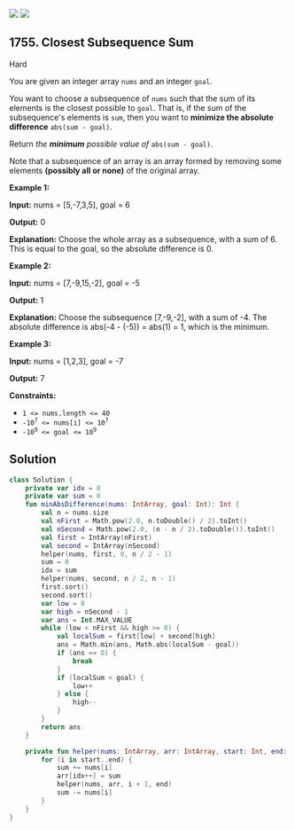 [![](https://img.shields.io/github/stars/javadev/LeetCode-in-Kotlin?label=Stars&style=flat-square)](https://github.com/javadev/LeetCode-in-Kotlin)
[![](https://img.shields.io/github/forks/javadev/LeetCode-in-Kotlin?label=Fork%20me%20on%20GitHub%20&style=flat-square)](https://github.com/javadev/LeetCode-in-Kotlin/fork)

## 1755\. Closest Subsequence Sum

Hard

You are given an integer array `nums` and an integer `goal`.

You want to choose a subsequence of `nums` such that the sum of its elements is the closest possible to `goal`. That is, if the sum of the subsequence's elements is `sum`, then you want to **minimize the absolute difference** `abs(sum - goal)`.

Return _the **minimum** possible value of_ `abs(sum - goal)`.

Note that a subsequence of an array is an array formed by removing some elements **(possibly all or none)** of the original array.

**Example 1:**

**Input:** nums = [5,-7,3,5], goal = 6

**Output:** 0

**Explanation:** Choose the whole array as a subsequence, with a sum of 6. This is equal to the goal, so the absolute difference is 0.

**Example 2:**

**Input:** nums = [7,-9,15,-2], goal = -5

**Output:** 1

**Explanation:** Choose the subsequence [7,-9,-2], with a sum of -4. The absolute difference is abs(-4 - (-5)) = abs(1) = 1, which is the minimum.

**Example 3:**

**Input:** nums = [1,2,3], goal = -7

**Output:** 7

**Constraints:**

*   `1 <= nums.length <= 40`
*   <code>-10<sup>7</sup> <= nums[i] <= 10<sup>7</sup></code>
*   <code>-10<sup>9</sup> <= goal <= 10<sup>9</sup></code>

## Solution

```kotlin
class Solution {
    private var idx = 0
    private var sum = 0
    fun minAbsDifference(nums: IntArray, goal: Int): Int {
        val n = nums.size
        val nFirst = Math.pow(2.0, n.toDouble() / 2).toInt()
        val nSecond = Math.pow(2.0, (n - n / 2).toDouble()).toInt()
        val first = IntArray(nFirst)
        val second = IntArray(nSecond)
        helper(nums, first, 0, n / 2 - 1)
        sum = 0
        idx = sum
        helper(nums, second, n / 2, n - 1)
        first.sort()
        second.sort()
        var low = 0
        var high = nSecond - 1
        var ans = Int.MAX_VALUE
        while (low < nFirst && high >= 0) {
            val localSum = first[low] + second[high]
            ans = Math.min(ans, Math.abs(localSum - goal))
            if (ans == 0) {
                break
            }
            if (localSum < goal) {
                low++
            } else {
                high--
            }
        }
        return ans
    }

    private fun helper(nums: IntArray, arr: IntArray, start: Int, end: Int) {
        for (i in start..end) {
            sum += nums[i]
            arr[idx++] = sum
            helper(nums, arr, i + 1, end)
            sum -= nums[i]
        }
    }
}
```